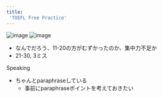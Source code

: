 ```yaml
---
title:
 'TOEFL Free Practice'
---
```


![image](https://gyazo.com/e50e4e36ca30f6732acf7c8ca1f78c28/thumb/1000)
![image](https://gyazo.com/09f94fe8e2859fbd93898e10295a8d8f/thumb/1000)
- なんでだろう、11-20の方がむずかったのか、集中力不足か
- 21-30, 3ミス


Speaking
- ちゃんとparaphraseしている
    - 事前にparaphraseポイントを考えておきたい

